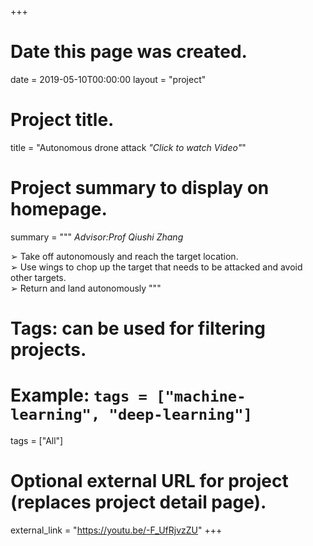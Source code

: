 +++
# Date this page was created.
date = 2019-05-10T00:00:00
layout = "project"

# Project title.
title = "Autonomous drone attack *"Click to watch Video"*"

# Project summary to display on homepage.
summary = """
*Advisor:Prof Qiushi Zhang*<br>

 ➢ Take off autonomously and reach the target location.<br>
 ➢ Use wings to chop up the target that needs to be attacked and avoid other targets.<br>
 ➢ Return and land autonomously
 """

# Tags: can be used for filtering projects.
# Example: `tags = ["machine-learning", "deep-learning"]`
tags = ["All"]

# Optional external URL for project (replaces project detail page).
external_link = "https://youtu.be/-F_UfRjvzZU"
+++
